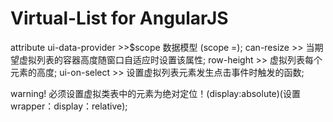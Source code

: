 Virtual-List for AngularJS
==========================
attribute
ui-data-provider >>$scope 数据模型 (scope =);
can-resize >> 当期望虚拟列表的容器高度随窗口自适应时设置该属性;
row-height >> 虚拟列表每个元素的高度;
ui-on-select >> 设置虚拟列表元素发生点击事件时触发的函数;

warning!
必须设置虚拟类表中的元素为绝对定位！(display:absolute)(设置wrapper：display：relative);
